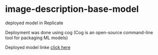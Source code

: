# image-description-base-model

deployed model in Replicate 

Deployment was done using cog (Cog is an open-source command-line tool for packaging ML models)

Deployed model linke [click here](https://replicate.com/nohamoamary/image-description-base-model)

